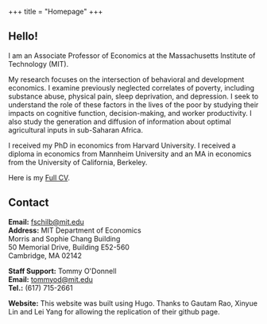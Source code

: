 +++
title = "Homepage"
+++

## Hello!

I am an Associate Professor of Economics at the Massachusetts Institute of Technology (MIT). 

My research focuses on the intersection of behavioral and development economics. I examine previously neglected correlates of poverty, including substance abuse, physical pain, sleep deprivation, and depression. I seek to understand the role of these factors in the lives of the poor by studying their impacts on cognitive function, decision-making, and worker productivity. I also study the generation and diffusion of information about optimal agricultural inputs in sub-Saharan Africa.

I received my PhD in economics from Harvard University. I received a diploma in economics from Mannheim University and an MA in economics from the University of California, Berkeley.

Here is my [Full CV](https://economics.mit.edu/faculty/fschilb/cv). 

## Contact

**Email:** [fschilb@mit.edu](fschilb@mit.edu)  
**Address:** 
MIT Department of Economics
<br>Morris and Sophie Chang Building
<br>50 Memorial Drive, Building E52-560
<br>Cambridge, MA 02142

**Staff Support:** Tommy O'Donnell  
**Email:** [tommyod@mit.edu](tommyod@mit.edu)  
**Tel.:** (617) 715-2661 


**Website:** This website was built using Hugo. Thanks to Gautam Rao, Xinyue Lin and Lei Yang for allowing the replication of their github page.
